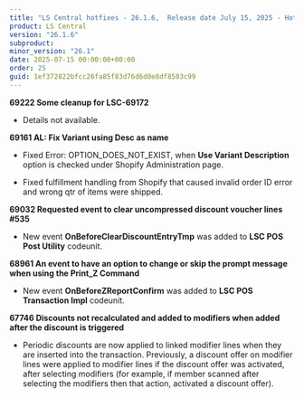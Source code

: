 ```yaml
---
title: "LS Central hotfixes - 26.1.6,  Release date July 15, 2025 - Hotfixes"
product: LS Central
version: "26.1.6"
subproduct: 
minor_version: "26.1"
date: 2025-07-15 00:00:00+00:00
order: 25
guid: 1ef372822bfcc26fa85f83d76d6d0e8df8503c99
---
```


<strong>69222 Some cleanup for LSC-69172</strong>
<ul><li>Details not available.</li></ul>
<strong>69161 AL: Fix Variant using Desc as name</strong>
<ul><li>Fixed Error: OPTION_DOES_NOT_EXIST, when <b>Use Variant Description</b> option is checked under Shopify Administration page.</li>
<li>
<p>Fixed fulfillment handling from Shopify that caused invalid order ID error and wrong qtr of items were shipped.</p>
</li></ul>
<strong>69032 Requested event to clear uncompressed discount voucher lines #535</strong>
<ul><li>New event <b>OnBeforeClearDiscountEntryTmp</b> was added to  <b>LSC POS Post Utility</b> codeunit.</li></ul>
<strong>68961 An event to have an option to change or skip the prompt message when using the Print_Z Command</strong>
<ul><li>New event <b>OnBeforeZReportConfirm</b> was added to <b>LSC POS Transaction Impl</b> codeunit.</li></ul>
<strong>67746 Discounts not recalculated and added to modifiers when added after the discount is triggered</strong>
<ul><li>Periodic discounts are now applied to linked modifier lines when they are inserted into the transaction. Previously, a discount offer on modifier lines were applied to modifier lines if the discount offer was activated, after selecting modifiers (for example, if member scanned after selecting the modifiers then that action, activated a discount offer).</li></ul>
